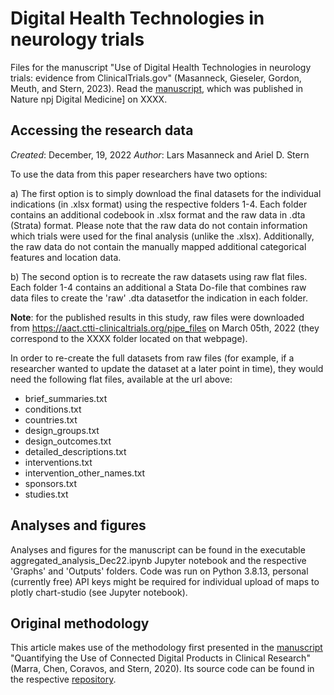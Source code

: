 # Digital Health Technologies in neurology trials
Files for the manuscript "Use of Digital Health Technologies in neurology trials: evidence from ClinicalTrials.gov" (Masanneck, Gieseler, Gordon, Meuth, and Stern, 2023). Read the [manuscript](https://www.nature.com/...), which was published in Nature npj Digital Medicine] on XXXX.

## Accessing the research data

*Created*: December, 19, 2022
*Author*: Lars Masanneck and Ariel D. Stern

To use the data from this paper researchers have two options:

a) The first option is to simply download the final datasets for the individual indications (in .xlsx format) using the respective folders 1-4. Each folder contains an additional codebook in .xlsx format and the raw data in .dta (Strata) format. Please note that the raw data do not contain information which trials were used for the final analysis (unlike the .xlsx). Additionally, the raw data do not contain the manually mapped additional categorical features and location data.


b) The second option is to recreate the raw datasets using raw flat files. Each folder 1-4 contains an additional a Stata Do-file that combines raw data files to create the 'raw' .dta datasetfor the indication in each folder. 

**Note**: for the published results in this study, raw files were downloaded from https://aact.ctti-clinicaltrials.org/pipe_files on March 05th, 2022  (they correspond to the XXXX folder located on that webpage).

In order to re-create the full datasets from raw files (for example, if a researcher wanted to update the dataset at a later point in time), they would need the following flat files, available at the url above:

- brief_summaries.txt
- conditions.txt
- countries.txt
- design_groups.txt
- design_outcomes.txt 
- detailed_descriptions.txt 
- interventions.txt 
- intervention_other_names.txt 
- sponsors.txt
- studies.txt

## Analyses and figures
Analyses and figures for the manuscript can be found in the executable aggregated_analysis_Dec22.ipynb Jupyter notebook and the respective 'Graphs' and 'Outputs' folders. Code was run on Python 3.8.13, personal (currently free) API keys might be required for individual upload of maps to plotly chart-studio (see Jupyter notebook).

## Original methodology
This article makes use of the methodology first presented in the [manuscript](https://www.nature.com/articles/s41746-020-0259-x) "Quantifying the Use of Connected Digital Products in Clinical Research" (Marra, Chen, Coravos, and Stern, 2020). Its source code can be found in the respective [repository](https://github.com/arieldora/ConnectedDigitalTools).